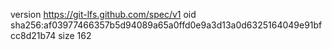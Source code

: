 version https://git-lfs.github.com/spec/v1
oid sha256:af03977466357b5d94089a65a0ffd0e9a3d13a0d6325164049e91bfcc8d21b74
size 162
